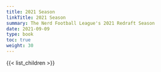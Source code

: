 ```yaml
---
title: 2021 Season
linkTitle: 2021 Season
summary: The Nerd Football League's 2021 Redraft Season
date: 2021-09-09
type: book
toc: true
weight: 30
---
```


{{< list_children >}}
